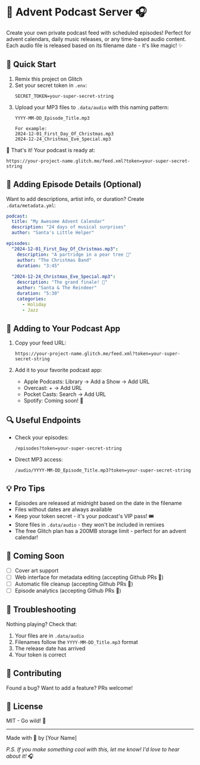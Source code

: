 # 🎄 Advent Podcast Server 🎧

Create your own private podcast feed with scheduled episodes! Perfect for advent calendars, daily music releases, or any time-based audio content. Each audio file is released based on its filename date - it's like magic! ✨

## 🚀 Quick Start

1. Remix this project on Glitch
2. Set your secret token in `.env`:
   ```
   SECRET_TOKEN=your-super-secret-string
   ```
3. Upload your MP3 files to `.data/audio` with this naming pattern:
   ```
   YYYY-MM-DD_Episode_Title.mp3
   
   For example:
   2024-12-01_First_Day_Of_Christmas.mp3
   2024-12-24_Christmas_Eve_Special.mp3
   ```

🎉 That's it! Your podcast is ready at:
```
https://your-project-name.glitch.me/feed.xml?token=your-super-secret-string
```

## 🎸 Adding Episode Details (Optional)

Want to add descriptions, artist info, or duration? Create `.data/metadata.yml`:

```yaml
podcast:
  title: "My Awesome Advent Calendar"
  description: "24 days of musical surprises"
  author: "Santa's Little Helper"

episodes:
  "2024-12-01_First_Day_Of_Christmas.mp3":
    description: "A partridge in a pear tree 🎵"
    author: "The Christmas Band"
    duration: "3:45"
    
  "2024-12-24_Christmas_Eve_Special.mp3":
    description: "The grand finale! 🎄"
    author: "Santa & The Reindeer"
    duration: "5:30"
    categories: 
      - Holiday
      - Jazz
```

## 📱 Adding to Your Podcast App

1. Copy your feed URL:
   ```
   https://your-project-name.glitch.me/feed.xml?token=your-super-secret-string
   ```

2. Add it to your favorite podcast app:
   - Apple Podcasts: Library → Add a Show → Add URL
   - Overcast: + → Add URL
   - Pocket Casts: Search → Add URL
   - Spotify: Coming soon! 🤞

## 🔍 Useful Endpoints

- Check your episodes:
  ```
  /episodes?token=your-super-secret-string
  ```
- Direct MP3 access:
  ```
  /audio/YYYY-MM-DD_Episode_Title.mp3?token=your-super-secret-string
  ```

## 💡 Pro Tips

- Episodes are released at midnight based on the date in the filename
- Files without dates are always available
- Keep your token secret - it's your podcast's VIP pass! 🎟️
- Store files in `.data/audio` - they won't be included in remixes
- The free Glitch plan has a 200MB storage limit - perfect for an advent calendar! 

## 🎯 Coming Soon

- [ ] Cover art support
- [ ] Web interface for metadata editing (accepting Github PRs 🤝)
- [ ] Automatic file cleanup (accepting Github PRs 🤝)
- [ ] Episode analytics (accepting Github PRs 🤝)

## 🐛 Troubleshooting

Nothing playing? Check that:
1. Your files are in `.data/audio`
2. Filenames follow the `YYYY-MM-DD_Title.mp3` format
3. The release date has arrived
4. Your token is correct

## 🤝 Contributing

Found a bug? Want to add a feature? PRs welcome! 

## 📜 License

MIT - Go wild! 🎉

---

Made with 🎵 by [Your Name]

*P.S. If you make something cool with this, let me know! I'd love to hear about it!* 🎧